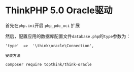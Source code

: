 ThinkPHP 5.0 Oracle驱动
===============

首先在`php.ini`开启 `php_pdo_oci` 扩展

然后，配置应用的数据库配置文件`database.php`的`type`参数为：

~~~
'type'  =>  '\think\oracle\Connection',
~~~

```
安装方法

composer require topthink/think-oracle
```
